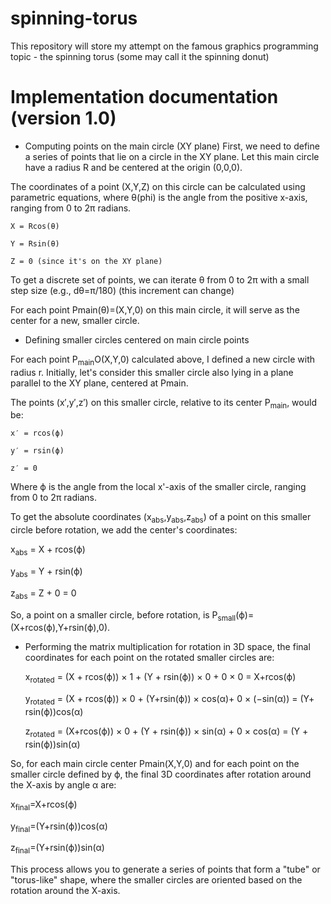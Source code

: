 # spinning-torus
This repository will store my attempt on the famous graphics programming topic - the spinning torus (some may call it the spinning donut) 


# Implementation documentation (version 1.0)
- Computing points on the main circle (XY plane)
First, we need to define a series of points that lie on a circle in the XY plane. Let this main circle have a radius R and be centered at the origin (0,0,0).

The coordinates of a point (X,Y,Z) on this circle can be calculated using parametric equations, where θ(phi) is the angle from the positive x-axis, ranging from 0 to 2π radians.

    X = Rcos(θ)

    Y = Rsin(θ)

    Z = 0 (since it's on the XY plane)

To get a discrete set of points, we can iterate θ from 0 to 2π with a small step size (e.g., dθ=π/180) (this increment can change)

For each point Pmain​(θ)=(X,Y,0) on this main circle, it will serve as the center for a new, smaller circle.

- Defining smaller circles centered on main circle points

For each point P<sub>main</sub>O(X,Y,0) calculated above, I defined a new circle with radius r. Initially, let's consider this smaller circle also lying in a plane parallel to the XY plane, centered at Pmain​.

The points (x′,y′,z′) on this smaller circle, relative to its center P<sub>main</sub>​, would be:

    x′ = rcos(ϕ)

    y′ = rsin(ϕ)

    z′ = 0

Where ϕ is the angle from the local x'-axis of the smaller circle, ranging from 0 to 2π radians.

To get the absolute coordinates (x<sub>abs</sub>​,y<sub>abs</sub>,z<sub>abs</sub>​) of a point on this smaller circle before rotation, we add the center's coordinates:

x<sub>abs</sub> = X + rcos(ϕ)

y<sub>abs</sub> = Y + rsin(ϕ)

z<sub>abs</sub> = Z + 0 = 0

So, a point on a smaller circle, before rotation, is P<sub>small</sub>​(ϕ)=(X+rcos(ϕ),Y+rsin(ϕ),0).

- Performing the matrix multiplication for rotation in 3D space, the final coordinates for each point on the rotated smaller circles are:

    x<sub>rotated</sub> ​= (X + rcos(ϕ)) × 1 + (Y + rsin(ϕ)) × 0 + 0 × 0 = X+rcos(ϕ)

    y<sub>rotated</sub> = (X + rcos(ϕ)) × 0 + (Y+rsin(ϕ)) × cos(α)+ 0 × (−sin(α)) = (Y+ rsin(ϕ))cos(α)

    z<sub>rotated</sub> = (X+rcos(ϕ)) × 0 + (Y + rsin(ϕ)) × sin(α) + 0 × cos(α) = (Y + rsin(ϕ))sin(α)

So, for each main circle center Pmain​(X,Y,0) and for each point on the smaller circle defined by ϕ, the final 3D coordinates after rotation around the X-axis by angle α are:

x<sub>final</sub>=X+rcos(ϕ)

y<sub>final</sub>=(Y+rsin(ϕ))cos(α)

z<sub>final</sub>=(Y+rsin(ϕ))sin(α)

This process allows you to generate a series of points that form a "tube" or "torus-like" shape, where the smaller circles are oriented based on the rotation around the X-axis.